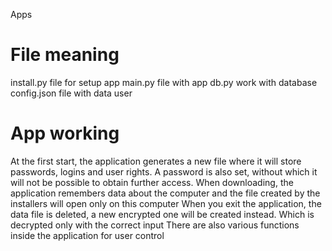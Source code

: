 Apps
# File meaning 
install.py file for setup app
main.py file with app 
db.py work with database
config.json file with data user
# App working
At the first start, the application generates a new file where it will store passwords, logins and user rights. 
A password is also set, without which it will not be possible to obtain further access.
When downloading, the application remembers data about the computer and the file created by the installers will open only on this computer
When you exit the application, the data file is deleted, a new encrypted one will be created instead. 
Which is decrypted only with the correct input
There are also various functions inside the application for user control
